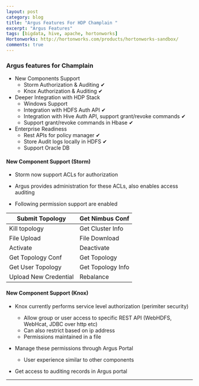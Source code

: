 ```yaml
---
layout: post
category: blog
title: "Argus Features For HDP Champlain "
excerpt: "Argus Features"
tags: [bigdata, hive, apache, hortonworks]
Hortonworks: http://hortonworks.com/products/hortonworks-sandbox/
comments: true
---
```


### Argus features for Champlain

- New Components Support
    - Storm Authorization & Auditing ✔
    - Knox Authorization & Auditing ✔
- Deeper Integration with HDP Stack
    - Windows Support
    - Integration with HDFS Auth API ✔
    - Integration with Hive Auth API, support grant/revoke commands ✔
    - Support grant/revoke commands in Hbase ✔
- Enterprise Readiness
    - Rest APIs for policy manager ✔
    - Store Audit logs locally in HDFS ✔
    - Support Oracle DB

#### New Component Support (Storm)

- Storm now support ACLs for authorization

- Argus provides administration for these ACLs, also enables access auditing

- Following permission support are enabled

| Submit Topology   | Get Nimbus Conf |
|-----------------|-----------------|
| Kill topology | Get Cluster Info |
| File Upload  | File Download |
| Activate | Deactivate |
| Get Topology Conf | Get Topology |
| Get User Topology | Get Topology Info |
| Upload New Credential | Rebalance |

#### New Component Support (Knox)
- Knox currently performs service level authorization (perimiter security)
    - Allow group or user access to specific REST API (WebHDFS, WebHcat, JDBC over http etc)
    - Can also restrict based on ip address
    - Permissions maintained in a file

- Manage these permissions through Argus Portal 
    - User experience similar to other components

- Get access to auditing records in Argus portal

***

